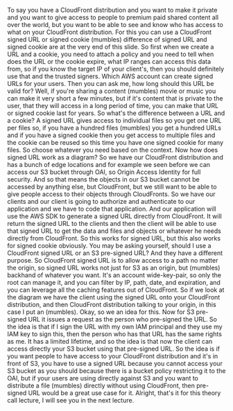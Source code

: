 
<v Narrator>To say you have a CloudFront distribution</v>
and you want to make it private
and you want to give access to people
to premium paid shared content all over the world,
but you want to be able to see and know who has access
to what on your CloudFront distribution.
For this you can use a CloudFront signed URL
or signed cookie (mumbles) difference of signed URL
and signed cookie are at the very end of this slide.
So first when we create a URL and a cookie,
you need to attach a policy and you need to tell
when does the URL or the cookie expire,
what IP ranges can access this data from,
so if you know the target IP of your client's,
then you should definitely use that and the trusted signers.
Which AWS account can create signed URLs for your users.
Then you can ask me, how long should this URL be valid for?
Well, if you're sharing a content (mumbles) movie or music
you can make it very short a few minutes,
but if it's content that is private to the user,
that they will access in a long period of time,
you can make that URL or signed cookie last for years.
So what's the difference between a URL and a cookie?
A signed URL gives access to individual files
so you get one URL per files so,
if you have a hundred files (mumbles) you get a hundred URLs
and if you have a signed cookie then you get access
to multiple files and the cookie can be reused
so this time you have one signed cookie for many files.
So choose whatever you need based on the context.
Now how does signed URL work as a diagram?
So we have our CloudFront distribution
and has a bunch of edge locations
and for example we seen before we can access
our S3 bucket through OAI,
so Origin Access Identity for full security.
And so that means the objects in our S3 bucket
cannot be accessed by anything else, but CloudFront,
but we still want to be able to give people access
to their objects through CloudFronts.
So we have our clients and our client is going
to authorize and authenticate to our application
and we have to code that application.
And our application will use the AWS SDK
to generate a signed URL directly from CloudFront.
It will return the signed URL to the clients
and then the client will be able to use that signed URL
to get the data and files and objects
or whatever he needs directly from CloudFront.
So this works for signed URL, but this also works
for signed cookie obviously.
You may be asking yourself, should I use a
CloudFront signed URL or an S3 pre-signed URL?
And they have a different purpose.
So CloudFront signed URL is to allow access
to a path no matter the origin,
so signed URL works not just for S3 as an origin,
but (mumbles) backhand of whatever you want.
It's an account wide-key-pair,
so only the root can manage it,
and you can filter by IP, path, date, and expiration,
and you can leverage all the caching features
out of CloudFront.
So if we look at the diagram we have the client
using the signed URL onto your CloudFront distribution,
and then CloudFront distribution talking
to your origin, in this case I put an (mumbles).
Okay, so we an idea for this.
Now for S3 pre-signed URL it issues a request
as the person who pre-signed the URL.
So the idea is that if I sign the URL
with my own IAM principal and they use my IAM key
to sign this, then the person who has that URL
has the same rights as me.
It has a limited lifetime,
and so the idea is that now the client can access directly
your S3 bucket using that pre-signed URL.
So the idea is if you want people to have access
to your CloudFront distribution and it's in front of S3,
you have to use a signed URL because you cannot access
your S3 bucket as you should
because there is a bucket policy restricting it
to the OAI, but if your users
are using directly against S3 and you want
to distribute a file (mumbles) directly
without using CloudFront, then pre-signed URL
would be a great use case for it.
Alright, that's it for this theory call lecture,
I will see you in the next lecture.